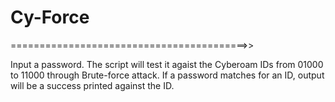 # Cy-Force
=========================================>>

Input a password. The script will test it agaist the Cyberoam IDs from 01000 to 11000 through Brute-force attack.
If a password matches for an ID, output will be a success printed against the ID.
